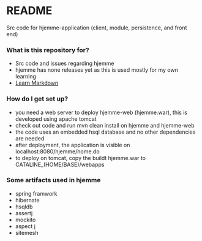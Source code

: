 # README #

Src code for hjemme-application (client, module, persistence, and front end)

### What is this repository for? ###

* Src code and issues regarding hjemme
* hjemme has none releases yet as this is used mostly for my own learning
* [Learn Markdown](https://bitbucket.org/tutorials/markdowndemo)

### How do I get set up? ###

* you need a web server to deploy hjemme-web (hjemme.war), this is developed using apache tomcat
* check out code and run mvn clean install on hjemme and hjemme-web
* the code uses an embedded hsql database and no other dependencies are needed
* after deployment, the application is visible on localhost:8080/hjemme/home.do
* to deploy on tomcat, copy the buildt hjemme.war to CATALINE_(HOME/BASE)/webapps

### Some artifacts used in hjemme ###

* spring framwork
* hibernate
* hsqldb
* assertj
* mockito
* aspect j
* sitemesh